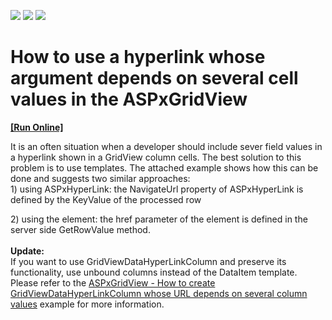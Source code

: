 <!-- default badges list -->
![](https://img.shields.io/endpoint?url=https://codecentral.devexpress.com/api/v1/VersionRange/128543418/13.1.4%2B)
[![](https://img.shields.io/badge/Open_in_DevExpress_Support_Center-FF7200?style=flat-square&logo=DevExpress&logoColor=white)](https://supportcenter.devexpress.com/ticket/details/E993)
[![](https://img.shields.io/badge/📖_How_to_use_DevExpress_Examples-e9f6fc?style=flat-square)](https://docs.devexpress.com/GeneralInformation/403183)
<!-- default badges end -->
# How to use a hyperlink whose argument depends on several cell values in the ASPxGridView
<!-- run online -->
**[[Run Online]](https://codecentral.devexpress.com/128543418/)**
<!-- run online end -->


<p>It is an often situation when a developer should include sever field values in a hyperlink shown in a GridView column cells. The best solution to this problem is to use templates. The attached example shows how this can be done and suggests two similar approaches:<br>1) using ASPxHyperLink: the NavigateUrl property of ASPxHyperLink is defined by the KeyValue of the processed row</p>
<p>2) using the <a> element: the href parameter of the <a> element is defined in the server side GetRowValue method.<br><br><strong>Update:</strong><br>If you want to use GridViewDataHyperLinkColumn and preserve its functionality, use unbound columns instead of the DataItem template. Please refer to the <a href="https://www.devexpress.com/Support/Center/p/T517626">ASPxGridView - How to create GridViewDataHyperLinkColumn whose URL depends on several column values</a> example for more information. </p>

<br/>


